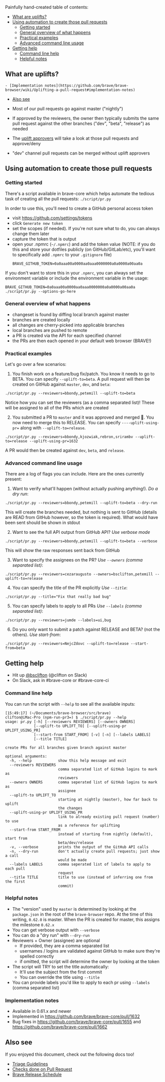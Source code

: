 Painfully hand-created table of contents:
- [What are uplifts?](https://github.com/brave/brave-browser/wiki/Uplifting-a-pull-request#what-are-uplifts)
- [Using automation to create those pull requests](https://github.com/brave/brave-browser/wiki/Uplifting-a-pull-request#using-automation-to-create-those-pull-requests)
    - [Getting started](https://github.com/brave/brave-browser/wiki/Uplifting-a-pull-request#getting-started) 
    - [General overview of what happens](https://github.com/brave/brave-browser/wiki/Uplifting-a-pull-request#general-overview-of-what-happens)
    - [Practical examples](https://github.com/brave/brave-browser/wiki/Uplifting-a-pull-request#practical-examples)
    - [Advanced command line usage](https://github.com/brave/brave-browser/wiki/Uplifting-a-pull-request#advanced-command-line-usage)
- [Getting help](https://github.com/brave/brave-browser/wiki/Uplifting-a-pull-request#getting-help)
    - [Command line help](https://github.com/brave/brave-browser/wiki/Uplifting-a-pull-request#command-line-help)
    - [Helpful notes](https://github.com/brave/brave-browser/wiki/Uplifting-a-pull-request#helpful-notes)
## What are uplifts?
    - [Implementation notes](https://github.com/brave/brave-browser/wiki/Uplifting-a-pull-request#implementation-notes)
- [Also see](https://github.com/brave/brave-browser/wiki/Uplifting-a-pull-request#also-see)

- Most of our pull requests go against master ("nightly")
- If approved by the reviewers, the owner then typically submits the same pull request against the other branches ("dev", "beta", "release") as needed
- The [uplift approvers](https://github.com/brave/brave-browser/wiki/Triage-Guidelines#uplift-approvers) will take a look at those pull requests and approve/deny
- "dev" channel pull requests can be merged without uplift approvers 

## Using automation to create those pull requests
### Getting started
There's a script available in brave-core which helps automate the tedious task of creating all the pull requests:
`./script/pr.py`

In order to use this, you'll need to create a GitHub personal access token
- visit https://github.com/settings/tokens
- click `Generate new token`
- set the scopes (if needed). If you're not sure what to do, you can always change them later
- capture the token that is output
- open your .npmrc (`~/.npmrc`) and add the token value (NOTE: if you do this and store your dotfiles publicly (on GitHub/GitLab/etc), you'll want to specifically add `.npmrc` to your `.gitignore` file)
    ```
    BRAVE_GITHUB_TOKEN=0a0aaa00a0000aa0aaa0000000a0a0000a00aa0a
    ```

If you don't want to store this in your `.npmrc`, you can always set the environment variable or include the environment variable in the usage:
```
BRAVE_GITHUB_TOKEN=0a0aaa00a0000aa0aaa0000000a0a0000a00aa0a ./script/pr.py --options-go-here
```

### General overview of what happens
- changeset is found by diffing local branch against master
- branches are created locally
- all changes are cherry-picked into applicable branches
- local branches are pushed to remote
- a PR is created via the API for each specified channel
- the PRs are then each opened in your default web browser (BRAVE!)

### Practical examples
Let's go over a few scenarios:
1. You finish work on a feature/bug fix/patch. You know it needs to go to BETA. You can specify `--uplift-to=beta`. A pull request will then be created on GitHub against `master`, `dev`, and `beta`:
```
./script/pr.py --reviewers=bbondy,petemill --uplift-to=beta
```
Notice how you can set the reviewers (as a comma separated list)! These will be assigned to all of the PRs which are created

2. You submitted a PR to `master` and it was approved and merged 🎉. You now need to merge this to RELEASE. You can specify `----uplift-using-pr=` along with `--uplift-to=release`. 
```
./script/pr.py --reviewers=bbondy,kjozwiak,rebron,srirambv --uplift-to=release --uplift-using-pr=1632
```
A PR would then be created against `dev`, `beta`, and `release`.

### Advanced command line usage
There are a log of flags you can include. Here are the ones currently present:

1. Want to verify what'll happen (without actually pushing anything!). *Do a dry run*:
```
./script/pr.py --reviewers=bbondy,petemill --uplift-to=beta --dry-run
```
This will create the branches needed, but nothing is sent to GitHub (details are READ from GitHub however, so the token is required). What would have been sent should be shown in stdout

2. Want to see the full API output from GitHub API? *Use verbose mode*
```
./script/pr.py --reviewers=bbondy,petemill --uplift-to=beta --verbose
```
This will show the raw responses sent back from GitHub

3. Want to specify the assignees on the PR? *Use `--owners` (comma separated list)*:
```
./script/pr.py --reviewers=cezaraugusto --owners=bsclifton,petemill --uplift-to=release
```

4. You can specify the title of the PR explicitly *Use `--title`*:
```
./script/pr.py --title="Fix that really bad bug"
```

5. You can specify labels to apply to all PRs *Use `--labels` (comma separated list)*:
```
./script/pr.py --reviewers=jumde --labels=ui,bug
```

6. Do you only want to submit a patch against RELEASE and BETA? (not the others). *Use start-from*:
```
./script/pr.py --reviewers=NejcZdovc --uplift-to=release --start-from=beta
```

## Getting help
- Hit up [@bsclifton](https://github.com/bsclifton) (@clifton on Slack)
- On Slack, ask in #brave-core or #brave-core-ci

### Command line help
You can run the script with `--help` to see all the available inputs:
```
[15:49:17] (~/Documents/brave-browser/src/brave)
clifton@iMac-Pro (npm-run-pr3=) $ ./script/pr.py --help
usage: pr.py [-h] [--reviewers REVIEWERS] [--owners OWNERS]
             [--uplift-to UPLIFT_TO] [--uplift-using-pr UPLIFT_USING_PR]
             [--start-from START_FROM] [-v] [-n] [--labels LABELS]
             [--title TITLE]

create PRs for all branches given branch against master

optional arguments:
  -h, --help            show this help message and exit
  --reviewers REVIEWERS
                        comma separated list of GitHub logins to mark as
                        reviewers
  --owners OWNERS       comma seperated list of GitHub logins to mark as
                        assignee
  --uplift-to UPLIFT_TO
                        starting at nightly (master), how far back to uplift
                        the changes
  --uplift-using-pr UPLIFT_USING_PR
                        link to already existing pull request (number) to use
                        as a reference for uplifting
  --start-from START_FROM
                        instead of starting from nightly (default), start from
                        beta/dev/release
  -v, --verbose         prints the output of the GitHub API calls
  -n, --dry-run         don't actually create pull requests; just show a call
                        would be made
  --labels LABELS       comma seperated list of labels to apply to each pull
                        request
  --title TITLE         title to use (instead of inferring one from the first
                        commit)
```

### Helpful notes
- The "version" used by `master` is determined by looking at the `package.json` in the root of the `brave-browser` repo. At the time of this writing, `0.62.0` is master. When the PR is created for master, this assigns the milestone `0.62.x`
- You can get verbose output with `--verbose`
- You can do a "dry run" with `--dry-run`
- Reviewers + Owner (assignee) are optional
    - If provided, they are a comma separated list
    - usernames / logins are validated against GitHub to make sure they're spelled correctly
    - if omitted, the script will determine the owner by looking at the token
- The script will TRY to set the title automatically:
    - It'll use the subject from the first commit
    - You can override the title using `--title`
- You can provide labels you'd like to apply to each pr using `--labels` (comma separated list)

### Implementation notes
- Available in 0.61.x and newer
- Implemented in https://github.com/brave/brave-core/pull/1632
- Bug fixes in https://github.com/brave/brave-core/pull/1655 and https://github.com/brave/brave-core/pull/1662

## Also see
If you enjoyed this document, check out the following docs too!
- [Triage Guidelines](https://github.com/brave/brave-browser/wiki/Triage-Guidelines)
- [Checks done on Pull Request](https://github.com/brave/brave-browser/wiki/Checks-done-on-Pull-Request)
- [Brave Release Schedule](https://github.com/brave/brave-browser/wiki/Brave-Release-Schedule)